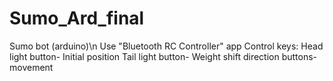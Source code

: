 # Sumo_Ard_final
Sumo bot (arduino)\n
Use "Bluetooth RC Controller" app
Control keys:
  Head light button- Initial position
  Tail light button- Weight shift
  direction buttons- movement

